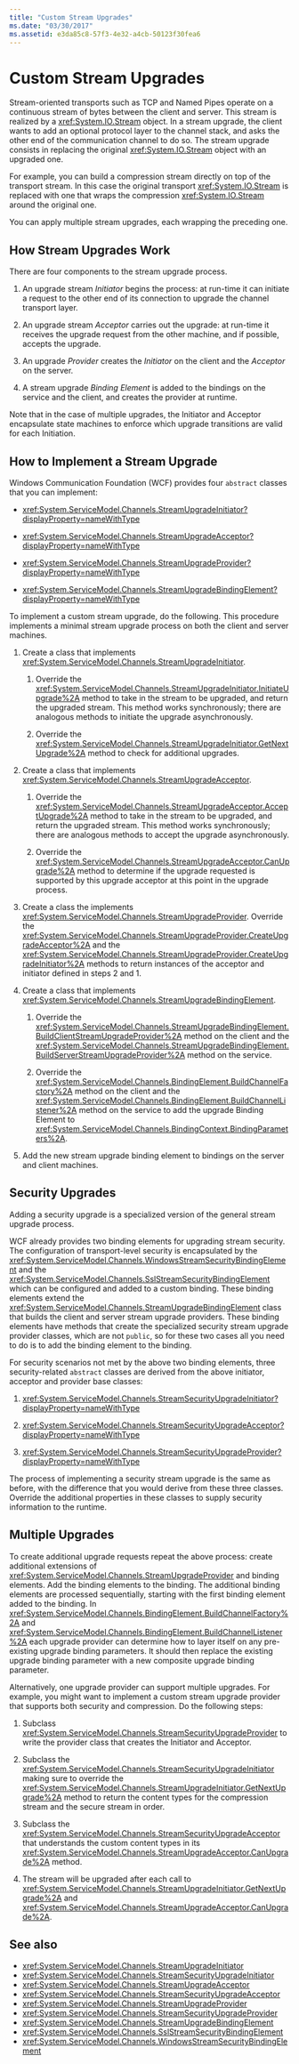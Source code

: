 ```yaml
---
title: "Custom Stream Upgrades"
ms.date: "03/30/2017"
ms.assetid: e3da85c8-57f3-4e32-a4cb-50123f30fea6
---
```

# Custom Stream Upgrades
Stream-oriented transports such as TCP and Named Pipes operate on a continuous stream of bytes between the client and server. This stream is realized by a  <xref:System.IO.Stream> object. In a stream upgrade, the client wants to add an optional protocol layer to the channel stack, and asks the other end of the communication channel to do so. The stream upgrade consists in replacing the original <xref:System.IO.Stream> object with an upgraded one.  
  
 For example, you can build a compression stream directly on top of the transport stream. In this case the original transport <xref:System.IO.Stream> is replaced with one that wraps the compression <xref:System.IO.Stream> around the original one.  
  
 You can apply multiple stream upgrades, each wrapping the preceding one.  
  
## How Stream Upgrades Work  
 There are four components to the stream upgrade process.  
  
1. An upgrade stream *Initiator* begins the process: at run-time it can initiate a request to the other end of its connection to upgrade the channel transport layer.  
  
2. An upgrade stream *Acceptor* carries out the upgrade: at run-time it receives the upgrade request from the other machine, and if possible, accepts the upgrade.  
  
3. An upgrade *Provider* creates the *Initiator* on the client and the *Acceptor* on the server.  
  
4. A stream upgrade *Binding Element* is added to the bindings on the service and the client, and creates the provider at runtime.  
  
 Note that in the case of multiple upgrades, the Initiator and Acceptor encapsulate state machines to enforce which upgrade transitions are valid for each Initiation.  
  
## How to Implement a Stream Upgrade  
 Windows Communication Foundation (WCF) provides four `abstract` classes that you can implement:  
  
-   <xref:System.ServiceModel.Channels.StreamUpgradeInitiator?displayProperty=nameWithType>  
  
-   <xref:System.ServiceModel.Channels.StreamUpgradeAcceptor?displayProperty=nameWithType>  
  
-   <xref:System.ServiceModel.Channels.StreamUpgradeProvider?displayProperty=nameWithType>  
  
-   <xref:System.ServiceModel.Channels.StreamUpgradeBindingElement?displayProperty=nameWithType>  
  
 To implement a custom stream upgrade, do the following. This procedure implements a minimal stream upgrade process on both the client and server machines.  
  
1. Create a class that implements <xref:System.ServiceModel.Channels.StreamUpgradeInitiator>.  
  
    1. Override the <xref:System.ServiceModel.Channels.StreamUpgradeInitiator.InitiateUpgrade%2A> method to take in the stream to be upgraded, and return the upgraded stream. This method works synchronously; there are analogous methods to initiate the upgrade asynchronously.  
  
    2. Override the <xref:System.ServiceModel.Channels.StreamUpgradeInitiator.GetNextUpgrade%2A> method to check for additional upgrades.  
  
2. Create a class that implements <xref:System.ServiceModel.Channels.StreamUpgradeAcceptor>.  
  
    1. Override the <xref:System.ServiceModel.Channels.StreamUpgradeAcceptor.AcceptUpgrade%2A> method to take in the stream to be upgraded, and return the upgraded stream. This method works synchronously; there are analogous methods to accept the upgrade asynchronously.  
  
    2. Override the <xref:System.ServiceModel.Channels.StreamUpgradeAcceptor.CanUpgrade%2A> method to determine if the upgrade requested is supported by this upgrade acceptor at this point in the upgrade process.  
  
3. Create a class the implements <xref:System.ServiceModel.Channels.StreamUpgradeProvider>. Override the <xref:System.ServiceModel.Channels.StreamUpgradeProvider.CreateUpgradeAcceptor%2A> and the <xref:System.ServiceModel.Channels.StreamUpgradeProvider.CreateUpgradeInitiator%2A> methods to return instances of the acceptor and initiator defined in steps 2 and 1.  
  
4. Create a class that implements <xref:System.ServiceModel.Channels.StreamUpgradeBindingElement>.  
  
    1. Override the <xref:System.ServiceModel.Channels.StreamUpgradeBindingElement.BuildClientStreamUpgradeProvider%2A> method on the client and the <xref:System.ServiceModel.Channels.StreamUpgradeBindingElement.BuildServerStreamUpgradeProvider%2A> method on the service.  
  
    2. Override the <xref:System.ServiceModel.Channels.BindingElement.BuildChannelFactory%2A> method on the client and the <xref:System.ServiceModel.Channels.BindingElement.BuildChannelListener%2A> method on the service to add the upgrade Binding Element to <xref:System.ServiceModel.Channels.BindingContext.BindingParameters%2A>.  
  
5. Add the new stream upgrade binding element to bindings on the server and client machines.  
  
## Security Upgrades  
 Adding a security upgrade is a specialized version of the general stream upgrade process.  
  
 WCF already provides two binding elements for upgrading stream security. The configuration of transport-level security is encapsulated by the <xref:System.ServiceModel.Channels.WindowsStreamSecurityBindingElement> and the <xref:System.ServiceModel.Channels.SslStreamSecurityBindingElement> which can be configured and added to a custom binding. These binding elements extend the <xref:System.ServiceModel.Channels.StreamUpgradeBindingElement> class that builds the client and server stream upgrade providers. These binding elements have methods that create the specialized security stream upgrade provider classes, which are not `public`, so for these two cases all you need to do is to add the binding element to the binding.  
  
 For security scenarios not met by the above two binding elements, three security-related `abstract` classes are derived from the above initiator, acceptor and provider base classes:  
  
1. <xref:System.ServiceModel.Channels.StreamSecurityUpgradeInitiator?displayProperty=nameWithType>  
  
2. <xref:System.ServiceModel.Channels.StreamSecurityUpgradeAcceptor?displayProperty=nameWithType>  
  
3. <xref:System.ServiceModel.Channels.StreamSecurityUpgradeProvider?displayProperty=nameWithType>  
  
 The process of implementing a security stream upgrade is the same as before, with the difference that you would derive from these three classes. Override the additional properties in these classes to supply security information to the runtime.  
  
## Multiple Upgrades  
 To create additional upgrade requests repeat the above process: create additional extensions of <xref:System.ServiceModel.Channels.StreamUpgradeProvider> and binding elements. Add the binding elements to the binding. The additional binding elements are processed sequentially, starting with the first binding element added to the binding. In <xref:System.ServiceModel.Channels.BindingElement.BuildChannelFactory%2A> and <xref:System.ServiceModel.Channels.BindingElement.BuildChannelListener%2A> each upgrade provider can determine how to layer itself on any pre-existing upgrade binding parameters. It should then replace the existing upgrade binding parameter with a new composite upgrade binding parameter.  
  
 Alternatively, one upgrade provider can support multiple upgrades. For example, you might want to implement a custom stream upgrade provider that supports both security and compression. Do the following steps:  
  
1. Subclass <xref:System.ServiceModel.Channels.StreamSecurityUpgradeProvider> to write the provider class that creates the Initiator and Acceptor.  
  
2. Subclass the <xref:System.ServiceModel.Channels.StreamSecurityUpgradeInitiator> making sure to override the <xref:System.ServiceModel.Channels.StreamUpgradeInitiator.GetNextUpgrade%2A> method to return the content types for the compression stream and the secure stream in order.  
  
3. Subclass the <xref:System.ServiceModel.Channels.StreamSecurityUpgradeAcceptor> that understands the custom content types in its <xref:System.ServiceModel.Channels.StreamUpgradeAcceptor.CanUpgrade%2A> method.  
  
4. The stream will be upgraded after each call to <xref:System.ServiceModel.Channels.StreamUpgradeInitiator.GetNextUpgrade%2A> and <xref:System.ServiceModel.Channels.StreamUpgradeAcceptor.CanUpgrade%2A>.  
  
## See also

- <xref:System.ServiceModel.Channels.StreamUpgradeInitiator>
- <xref:System.ServiceModel.Channels.StreamSecurityUpgradeInitiator>
- <xref:System.ServiceModel.Channels.StreamUpgradeAcceptor>
- <xref:System.ServiceModel.Channels.StreamSecurityUpgradeAcceptor>
- <xref:System.ServiceModel.Channels.StreamUpgradeProvider>
- <xref:System.ServiceModel.Channels.StreamSecurityUpgradeProvider>
- <xref:System.ServiceModel.Channels.StreamUpgradeBindingElement>
- <xref:System.ServiceModel.Channels.SslStreamSecurityBindingElement>
- <xref:System.ServiceModel.Channels.WindowsStreamSecurityBindingElement>
